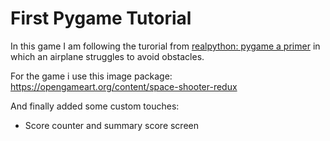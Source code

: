 # First Pygame Tutorial

In this game I am following the turorial from [realpython: pygame a primer](https://realpython.com/pygame-a-primer/#sprite-images) in which an airplane struggles to avoid obstacles.

For the game i use this image package: https://opengameart.org/content/space-shooter-redux

And finally added some custom touches:

- Score counter and summary score screen
